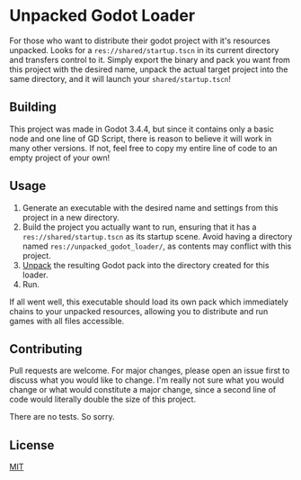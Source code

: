 # Unpacked Godot Loader

For those who want to distribute their godot project with it's resources unpacked. Looks for a `res://shared/startup.tscn` in its current directory and transfers control to it. Simply export the binary and pack you want from this project with the desired name, unpack the actual target project into the same directory, and it will launch your `shared/startup.tscn`!

## Building

This project was made in Godot 3.4.4, but since it contains only a basic node and one line of GD Script, there is reason to believe it will work in many other versions. If not, feel free to copy my entire line of code to an empty project of your own!

## Usage

1. Generate an executable with the desired name and settings from this project in a new directory.
2. Build the project you actually want to run, ensuring that it has a `res://shared/startup.tscn` as its startup scene. Avoid having a directory named `res://unpacked_godot_loader/`, as contents may conflict with this project.
3. [Unpack](https://github.com/hhyyrylainen/GodotPckTool) the resulting Godot pack into the directory created for this loader.
4. Run.

If all went well, this executable should load its own pack which immediately chains to your unpacked resources, allowing you to distribute and run games with all files accessible.

## Contributing
Pull requests are welcome. For major changes, please open an issue first to discuss what you would like to change. I'm really not sure what you would change or what would constitute a major change, since a second line of code would literally double the size of this project.

There are no tests. So sorry.

## License
[MIT](https://choosealicense.com/licenses/mit/)

